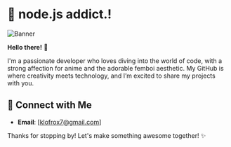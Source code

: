 # 🌸 node.js addict.! 

![Banner](https://i.pinimg.com/736x/77/20/88/7720886b9198a0d0362d82a8b2211612.jpg)

**Hello there!** 👋

I'm a passionate developer who loves diving into the world of code, with a strong affection for anime and the adorable femboi aesthetic. My GitHub is where creativity meets technology, and I’m excited to share my projects with you.

## 💬 Connect with Me
- **Email**: [klofrox7@gmail.com]

Thanks for stopping by! Let's make something awesome together! ✨

